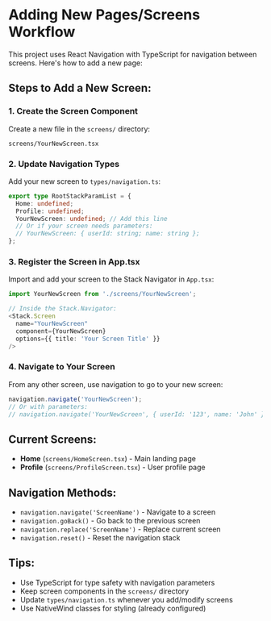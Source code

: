 # Adding New Pages/Screens Workflow

This project uses React Navigation with TypeScript for navigation between screens. Here's how to add a new page:

## Steps to Add a New Screen:

### 1. Create the Screen Component
Create a new file in the `screens/` directory:
```
screens/YourNewScreen.tsx
```

### 2. Update Navigation Types
Add your new screen to `types/navigation.ts`:
```typescript
export type RootStackParamList = {
  Home: undefined;
  Profile: undefined;
  YourNewScreen: undefined; // Add this line
  // Or if your screen needs parameters:
  // YourNewScreen: { userId: string; name: string };
};
```

### 3. Register the Screen in App.tsx
Import and add your screen to the Stack Navigator in `App.tsx`:
```typescript
import YourNewScreen from './screens/YourNewScreen';

// Inside the Stack.Navigator:
<Stack.Screen 
  name="YourNewScreen" 
  component={YourNewScreen} 
  options={{ title: 'Your Screen Title' }}
/>
```

### 4. Navigate to Your Screen
From any other screen, use navigation to go to your new screen:
```typescript
navigation.navigate('YourNewScreen');
// Or with parameters:
// navigation.navigate('YourNewScreen', { userId: '123', name: 'John' });
```

## Current Screens:
- **Home** (`screens/HomeScreen.tsx`) - Main landing page
- **Profile** (`screens/ProfileScreen.tsx`) - User profile page

## Navigation Methods:
- `navigation.navigate('ScreenName')` - Navigate to a screen
- `navigation.goBack()` - Go back to the previous screen
- `navigation.replace('ScreenName')` - Replace current screen
- `navigation.reset()` - Reset the navigation stack

## Tips:
- Use TypeScript for type safety with navigation parameters
- Keep screen components in the `screens/` directory
- Update `types/navigation.ts` whenever you add/modify screens
- Use NativeWind classes for styling (already configured)
